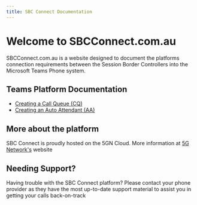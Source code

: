 ```yaml
---
title: SBC Connect Documentation
---
```


# Welcome to SBCConnect.com.au

SBCConnect.com.au is a website designed to document the platforms connection requirements between the Session Border Controllers into the Microsoft Teams Phone system.


## Teams Platform Documentation

- [Creating a Call Queue (CQ)](pages/create-a-call-queue.md)
- [Creating an Auto Attendant (AA)](pages/create-an-auto-attendant.md)

## More about the platform

SBC Connect is proudly hosted on the 5GN Cloud.
More information at [5G Network's](https://www.5gnetworks.com.au) website


## Needing Support?

Having trouble with the SBC Connect platform?
Please contact your phone provider as they have the most up-to-date support material to assist you in getting your calls back-on-track
